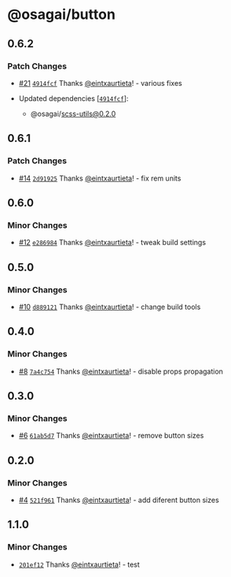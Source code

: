 # @osagai/button

## 0.6.2

### Patch Changes

- [#21](https://github.com/gizaki/osagai/pull/21)
  [`4914fcf`](https://github.com/gizaki/osagai/commit/4914fcf2cf2d12c8b85813eb4255e5224eaa5960)
  Thanks [@eintxaurtieta](https://github.com/eintxaurtieta)! - various fixes

- Updated dependencies
  [[`4914fcf`](https://github.com/gizaki/osagai/commit/4914fcf2cf2d12c8b85813eb4255e5224eaa5960)]:
  - @osagai/scss-utils@0.2.0

## 0.6.1

### Patch Changes

- [#14](https://github.com/gizaki/osagai/pull/14)
  [`2d91925`](https://github.com/gizaki/osagai/commit/2d919258768224722e7f1a8257c522267fc0a8f4)
  Thanks [@eintxaurtieta](https://github.com/eintxaurtieta)! - fix rem units

## 0.6.0

### Minor Changes

- [#12](https://github.com/gizaki/osagai/pull/12)
  [`e286984`](https://github.com/gizaki/osagai/commit/e286984dd42831a9e19ed4738045ffd9bf77c8c9)
  Thanks [@eintxaurtieta](https://github.com/eintxaurtieta)! - tweak build
  settings

## 0.5.0

### Minor Changes

- [#10](https://github.com/gizaki/osagai/pull/10)
  [`d889121`](https://github.com/gizaki/osagai/commit/d88912149b74b321d5bb8e24cc127842e132debe)
  Thanks [@eintxaurtieta](https://github.com/eintxaurtieta)! - change build
  tools

## 0.4.0

### Minor Changes

- [#8](https://github.com/gizaki/osagai/pull/8)
  [`7a4c754`](https://github.com/gizaki/osagai/commit/7a4c7548f745b05d048cf335c4124f531be25998)
  Thanks [@eintxaurtieta](https://github.com/eintxaurtieta)! - disable props
  propagation

## 0.3.0

### Minor Changes

- [#6](https://github.com/gizaki/osagai/pull/6)
  [`61ab5d7`](https://github.com/gizaki/osagai/commit/61ab5d7521671799cf38ccb6c028c7e8b75e3cdf)
  Thanks [@eintxaurtieta](https://github.com/eintxaurtieta)! - remove button
  sizes

## 0.2.0

### Minor Changes

- [#4](https://github.com/gizaki/osagai/pull/4)
  [`521f961`](https://github.com/gizaki/osagai/commit/521f9618a5c4a345b4f3981ac1d7c677affd7724)
  Thanks [@eintxaurtieta](https://github.com/eintxaurtieta)! - add diferent
  button sizes

## 1.1.0

### Minor Changes

- [`201ef12`](https://github.com/gizaki/osagai/commit/201ef12b477d0ba46807578a6aea6604eb22da34)
  Thanks [@eintxaurtieta](https://github.com/eintxaurtieta)! - test
